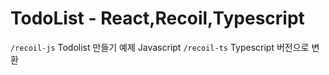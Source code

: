 # TodoList - React,Recoil,Typescript

`/recoil-js` Todolist 만들기 예제 Javascript
`/recoil-ts` Typescript 버전으로 변환
